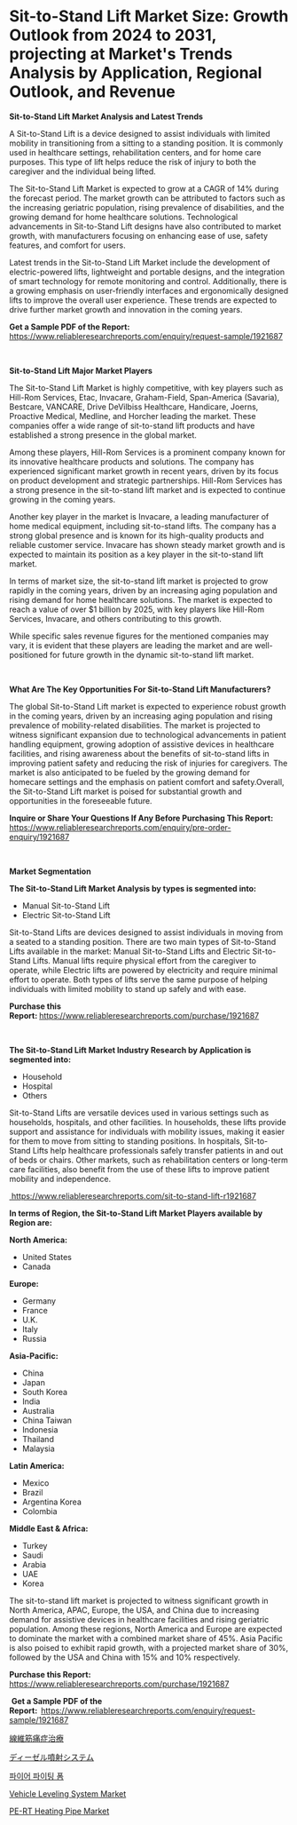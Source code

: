<p><h1>Sit-to-Stand Lift Market Size: Growth Outlook from 2024 to 2031, projecting at Market's Trends Analysis by Application, Regional Outlook, and Revenue</h1></p><p><strong>Sit-to-Stand Lift Market Analysis and Latest Trends</strong></p>
<p><p>A Sit-to-Stand Lift is a device designed to assist individuals with limited mobility in transitioning from a sitting to a standing position. It is commonly used in healthcare settings, rehabilitation centers, and for home care purposes. This type of lift helps reduce the risk of injury to both the caregiver and the individual being lifted.</p><p>The Sit-to-Stand Lift Market is expected to grow at a CAGR of 14% during the forecast period. The market growth can be attributed to factors such as the increasing geriatric population, rising prevalence of disabilities, and the growing demand for home healthcare solutions. Technological advancements in Sit-to-Stand Lift designs have also contributed to market growth, with manufacturers focusing on enhancing ease of use, safety features, and comfort for users.</p><p>Latest trends in the Sit-to-Stand Lift Market include the development of electric-powered lifts, lightweight and portable designs, and the integration of smart technology for remote monitoring and control. Additionally, there is a growing emphasis on user-friendly interfaces and ergonomically designed lifts to improve the overall user experience. These trends are expected to drive further market growth and innovation in the coming years.</p></p>
<p><strong>Get a Sample PDF of the Report:&nbsp;</strong> <a href="https://www.reliableresearchreports.com/enquiry/request-sample/1921687">https://www.reliableresearchreports.com/enquiry/request-sample/1921687</a></p>
<p>&nbsp;</p>
<p><strong>Sit-to-Stand Lift Major Market Players</strong></p>
<p><p>The Sit-to-Stand Lift Market is highly competitive, with key players such as Hill-Rom Services, Etac, Invacare, Graham-Field, Span-America (Savaria), Bestcare, VANCARE, Drive DeVilbiss Healthcare, Handicare, Joerns, Proactive Medical, Medline, and Horcher leading the market. These companies offer a wide range of sit-to-stand lift products and have established a strong presence in the global market.</p><p>Among these players, Hill-Rom Services is a prominent company known for its innovative healthcare products and solutions. The company has experienced significant market growth in recent years, driven by its focus on product development and strategic partnerships. Hill-Rom Services has a strong presence in the sit-to-stand lift market and is expected to continue growing in the coming years.</p><p>Another key player in the market is Invacare, a leading manufacturer of home medical equipment, including sit-to-stand lifts. The company has a strong global presence and is known for its high-quality products and reliable customer service. Invacare has shown steady market growth and is expected to maintain its position as a key player in the sit-to-stand lift market.</p><p>In terms of market size, the sit-to-stand lift market is projected to grow rapidly in the coming years, driven by an increasing aging population and rising demand for home healthcare solutions. The market is expected to reach a value of over $1 billion by 2025, with key players like Hill-Rom Services, Invacare, and others contributing to this growth.</p><p>While specific sales revenue figures for the mentioned companies may vary, it is evident that these players are leading the market and are well-positioned for future growth in the dynamic sit-to-stand lift market.</p></p>
<p>&nbsp;</p>
<p><strong>What Are The Key Opportunities For Sit-to-Stand Lift Manufacturers?</strong></p>
<p><p>The global Sit-to-Stand Lift market is expected to experience robust growth in the coming years, driven by an increasing aging population and rising prevalence of mobility-related disabilities. The market is projected to witness significant expansion due to technological advancements in patient handling equipment, growing adoption of assistive devices in healthcare facilities, and rising awareness about the benefits of sit-to-stand lifts in improving patient safety and reducing the risk of injuries for caregivers. The market is also anticipated to be fueled by the growing demand for homecare settings and the emphasis on patient comfort and safety.Overall, the Sit-to-Stand Lift market is poised for substantial growth and opportunities in the foreseeable future.</p></p>
<p><strong>Inquire or Share Your Questions If Any Before Purchasing This Report:</strong> <a href="https://www.reliableresearchreports.com/enquiry/pre-order-enquiry/1921687">https://www.reliableresearchreports.com/enquiry/pre-order-enquiry/1921687</a></p>
<p>&nbsp;</p>
<p><strong>Market Segmentation</strong></p>
<p><strong>The Sit-to-Stand Lift Market Analysis by types is segmented into:</strong></p>
<p><ul><li>Manual Sit-to-Stand Lift</li><li>Electric Sit-to-Stand Lift</li></ul></p>
<p><p>Sit-to-Stand Lifts are devices designed to assist individuals in moving from a seated to a standing position. There are two main types of Sit-to-Stand Lifts available in the market: Manual Sit-to-Stand Lifts and Electric Sit-to-Stand Lifts. Manual lifts require physical effort from the caregiver to operate, while Electric lifts are powered by electricity and require minimal effort to operate. Both types of lifts serve the same purpose of helping individuals with limited mobility to stand up safely and with ease.</p></p>
<p><strong>Purchase this Report:&nbsp;</strong><a href="https://www.reliableresearchreports.com/purchase/1921687">https://www.reliableresearchreports.com/purchase/1921687</a></p>
<p>&nbsp;</p>
<p><strong>The Sit-to-Stand Lift Market Industry Research by Application is segmented into:</strong></p>
<p><ul><li>Household</li><li>Hospital</li><li>Others</li></ul></p>
<p><p>Sit-to-Stand Lifts are versatile devices used in various settings such as households, hospitals, and other facilities. In households, these lifts provide support and assistance for individuals with mobility issues, making it easier for them to move from sitting to standing positions. In hospitals, Sit-to-Stand Lifts help healthcare professionals safely transfer patients in and out of beds or chairs. Other markets, such as rehabilitation centers or long-term care facilities, also benefit from the use of these lifts to improve patient mobility and independence.</p></p>
<p><a href="https://www.reliableresearchreports.com/sit-to-stand-lift-r1921687">&nbsp;https://www.reliableresearchreports.com/sit-to-stand-lift-r1921687</a></p>
<p><strong>In terms of Region, the Sit-to-Stand Lift Market Players available by Region are:</strong></p>
<p>
    <p> <strong> North America: </strong>
        <ul>
            <li>United States</li>
            <li>Canada</li>
        </ul>
        </p> 
    <p> <strong> Europe: </strong>
        <ul>
            <li>Germany</li>
            <li>France</li>
            <li>U.K.</li>
            <li>Italy</li>
            <li>Russia</li>
        </ul>
        </p> 
    <p> <strong> Asia-Pacific: </strong>
        <ul>
            <li>China</li>
            <li>Japan</li>
            <li>South Korea</li>
            <li>India</li>
            <li>Australia</li>
            <li>China Taiwan</li>
            <li>Indonesia</li>
            <li>Thailand</li>
            <li>Malaysia</li>
        </ul>
        </p> 
    <p> <strong> Latin America: </strong>
        <ul>
            <li>Mexico</li>
            <li>Brazil</li>
            <li>Argentina Korea</li>
            <li>Colombia</li>
        </ul>
        </p> 
    <p> <strong> Middle East & Africa: </strong>
        <ul>
            <li>Turkey</li>
            <li>Saudi</li>
            <li>Arabia</li>
            <li>UAE</li>
            <li>Korea</li>
        </ul>
    </p>
    </p>
<p><p>The sit-to-stand lift market is projected to witness significant growth in North America, APAC, Europe, the USA, and China due to increasing demand for assistive devices in healthcare facilities and rising geriatric population. Among these regions, North America and Europe are expected to dominate the market with a combined market share of 45%. Asia Pacific is also poised to exhibit rapid growth, with a projected market share of 30%, followed by the USA and China with 15% and 10% respectively.</p></p>
<p><strong>Purchase this Report: </strong><a href="https://www.reliableresearchreports.com/purchase/1921687">https://www.reliableresearchreports.com/purchase/1921687</a></p>
<p>&nbsp;<strong>Get a Sample PDF of the Report:&nbsp;&nbsp;</strong><a href="https://www.reliableresearchreports.com/enquiry/request-sample/1921687">https://www.reliableresearchreports.com/enquiry/request-sample/1921687</a></p>
<p><strong></strong></p>
<p><p><a href="https://medium.com/@ferneconroy11/%E3%83%95%E3%82%A3%E3%83%96%E3%83%AD%E3%83%9E%E3%82%A4%E3%82%A2%E3%83%AB%E3%82%AE%E3%82%A2%E6%B2%BB%E7%99%82%E5%B8%82%E5%A0%B4%E3%81%AE%E5%A0%B1%E5%91%8A%E6%9B%B8%E3%81%AF-%E3%81%93%E3%81%AE%E5%B8%82%E5%A0%B4%E3%81%AE%E6%9C%80%E6%96%B0%E3%81%AE%E3%83%88%E3%83%AC%E3%83%B3%E3%83%89%E3%82%84%E6%88%90%E9%95%B7%E3%81%AE%E6%A9%9F%E4%BC%9A%E3%82%92%E6%98%8E%E3%82%89%E3%81%8B%E3%81%AB%E3%81%97%E3%81%A6%E3%81%84%E3%81%BE%E3%81%99-7d0195db6e01">線維筋痛症治療</a></p><p><a href="https://medium.com/@kaiyaahoney54645/%E3%83%87%E3%82%A3%E3%83%BC%E3%82%BC%E3%83%AB%E3%82%A4%E3%83%B3%E3%82%B8%E3%82%A7%E3%82%AF%E3%82%B7%E3%83%A7%E3%83%B3%E3%82%B7%E3%82%B9%E3%83%86%E3%83%A0%E5%B8%82%E5%A0%B4%E3%81%AE%E3%83%88%E3%83%AC%E3%83%B3%E3%83%89%E3%81%A8%E5%B8%82%E5%A0%B4%E5%88%86%E6%9E%90%E3%81%AF-2024%E5%B9%B4%E3%81%8B%E3%82%892031%E5%B9%B4%E3%81%BE%E3%81%A7%E3%81%AE%E6%9C%9F%E9%96%93%E3%81%AB%E4%BA%88%E6%B8%AC%E3%81%95%E3%82%8C%E3%81%A6%E3%81%84%E3%81%BE%E3%81%99-150b0f4f589f">ディーゼル噴射システム</a></p><p><a href="https://medium.com/@kylevasquez266/%EC%86%8C%ED%99%94%EC%9A%A9-%ED%8F%BC-%EC%8B%9C%EC%9E%A5-%EA%B7%9C%EB%AA%A8-%EC%8B%9C%EC%9E%A5-%EC%A0%84%EB%A7%9D-%EB%B0%8F-%EC%8B%9C%EC%9E%A5-%EC%98%88%EC%B8%A1-2024%EB%85%84%EB%B6%80%ED%84%B0-2031%EB%85%84-01c03fd69073">파이어 파이팅 폼</a></p><p><a href="https://www.linkedin.com/pulse/vehicle-leveling-system-market-analysis-its-cagr-segmentation-xb60e?trackingId=lYT8xKYQsxn30nX67%2FSAEg%3D%3D">Vehicle Leveling System Market</a></p><p><a href="https://issuu.com/reportprime-2/docs/pe-rt-heating-pipe-market-size-2030.pptx">PE-RT Heating Pipe Market</a></p></p>
